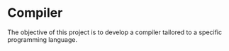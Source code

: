 # Compiler
The objective of this project is to develop a compiler tailored to a specific programming language.

